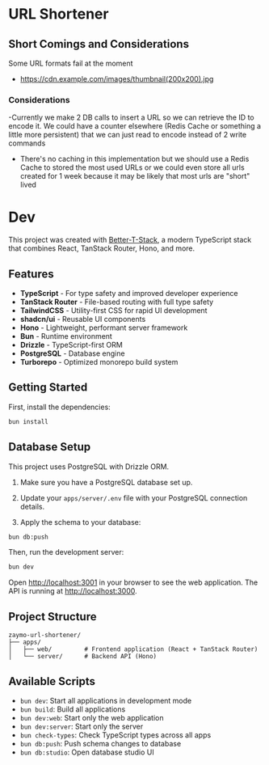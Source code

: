 # URL Shortener

## Short Comings and Considerations

Some URL formats fail at the moment

- https://cdn.example.com/images/thumbnail(200x200).jpg

### Considerations

-Currently we make 2 DB calls to insert a URL so we can retrieve the ID to encode it. We could
have a counter elsewhere (Redis Cache or something a little more persistent) that we can just read
to encode instead of 2 write commands

- There's no caching in this implementation but we should use a Redis Cache to stored the most used URLs
  or we could even store all urls created for 1 week because it may be likely that most urls are "short" lived

# Dev

This project was created with [Better-T-Stack](https://github.com/AmanVarshney01/create-better-t-stack), a modern TypeScript stack that combines React, TanStack Router, Hono, and more.

## Features

- **TypeScript** - For type safety and improved developer experience
- **TanStack Router** - File-based routing with full type safety
- **TailwindCSS** - Utility-first CSS for rapid UI development
- **shadcn/ui** - Reusable UI components
- **Hono** - Lightweight, performant server framework
- **Bun** - Runtime environment
- **Drizzle** - TypeScript-first ORM
- **PostgreSQL** - Database engine
- **Turborepo** - Optimized monorepo build system

## Getting Started

First, install the dependencies:

```bash
bun install
```

## Database Setup

This project uses PostgreSQL with Drizzle ORM.

1. Make sure you have a PostgreSQL database set up.
2. Update your `apps/server/.env` file with your PostgreSQL connection details.

3. Apply the schema to your database:

```bash
bun db:push
```

Then, run the development server:

```bash
bun dev
```

Open [http://localhost:3001](http://localhost:3001) in your browser to see the web application.
The API is running at [http://localhost:3000](http://localhost:3000).

## Project Structure

```
zaymo-url-shortener/
├── apps/
│   ├── web/         # Frontend application (React + TanStack Router)
│   └── server/      # Backend API (Hono)
```

## Available Scripts

- `bun dev`: Start all applications in development mode
- `bun build`: Build all applications
- `bun dev:web`: Start only the web application
- `bun dev:server`: Start only the server
- `bun check-types`: Check TypeScript types across all apps
- `bun db:push`: Push schema changes to database
- `bun db:studio`: Open database studio UI
